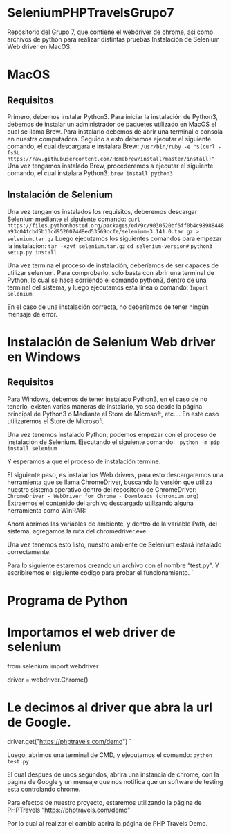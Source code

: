 # SeleniumPHPTravelsGrupo7
Repositorio del Grupo 7, que contiene el webdriver de chrome, asi como archivos de python para realizar distintas pruebas
Instalación de Selenium Web driver en MacOS.

# MacOS

## Requisitos

Primero, debemos instalar Python3.
Para iniciar la instalación de Python3, debemos de instalar un administrador de paquetes utilizado en MacOS el cual se llama Brew. Para instalarlo debemos de abrir una terminal o consola en nuestra computadora.
Seguido a esto debemos ejecutar el siguiente comando, el cual descargara e instalara Brew:
`/usr/bin/ruby -e "$(curl -fsSL https://raw.githubusercontent.com/Homebrew/install/master/install)"`
Una vez tengamos instalado Brew, procederemos a ejecutar el siguiente comando, el cual instalara Python3.
`brew install python3`

## Instalación de Selenium

Una vez tengamos instalados los requisitos, deberemos descargar Selenium mediante el siguiente comando:
`curl https://files.pythonhosted.org/packages/ed/9c/9030520bf6ff0b4c98988448a93c04fcbd5b13cd9520074d8ed53569ccfe/selenium-3.141.0.tar.gz > selenium.tar.gz`
Luego ejecutamos los siguientes comandos para empezar la instalacion:
`tar -xzvf selenium.tar.gz`
`cd selenium-version#`
`python3 setup.py install`

Una vez termina el proceso de instalación, deberíamos de ser capaces de utilizar selenium.
Para comprobarlo, solo basta con abrir una terminal de Python, lo cual se hace corriendo el comando python3, dentro de una terminal del sistema, y luego ejecutamos esta línea o comando:
`Import Selenium`

En el caso de una instalación correcta, no deberíamos de tener ningún mensaje de error. 

# Instalación de Selenium Web driver en Windows

## Requisitos
Para Windows, debemos de tener instalado Python3, en el caso de no tenerlo, existen varias maneras de instalarlo, ya sea desde la página principal de Python3 o Mediante el Store de Microsoft, etc.…
En este caso utilizaremos el Store de Microsoft.
 


Una vez tenemos instalado Python, podemos empezar con el proceso de instalación de Selenium.
Ejecutando el siguiente comando: 
` python -m pip install selenium`

Y esperamos a que el proceso de instalación termine.

El siguiente paso, es instalar los Web drivers, para esto descargaremos una herramienta que se llama ChromeDriver, buscando la versión que utiliza nuestro sistema operativo dentro del repositorio de ChromeDriver:
` ChromeDriver - WebDriver for Chrome - Downloads (chromium.org)`
Extraemos el contenido del archivo descargado utilizando alguna herramienta como WinRAR:
 
Ahora abrimos las variables de ambiente, y dentro de la variable Path, del sistema, agregamos la ruta del chromedriver.exe:
 
Una vez tenemos esto listo, nuestro ambiente de Selenium estará instalado correctamente.

Para lo siguiente estaremos creando un archivo con el nombre “test.py”.
Y escribiremos el siguiente codigo para probar el funcionamiento.
`
# Programa de Python
# Importamos  el web driver de selenium
from selenium import webdriver

driver = webdriver.Chrome()
# Le decimos al driver que abra la url de Google.
driver.get("https://phptravels.com/demo")
`

Luego, abrimos una terminal de CMD, y ejecutamos el comando:
`python test.py`

El cual despues de unos segundos, abrira una instancia de chrome, con la pagina de Google y un mensaje que nos notifica que un software de testing esta controlando chrome.
 

Para efectos de nuestro proyecto, estaremos utilizando la página de PHPTravels “https://phptravels.com/demo” 

Por lo cual al realizar el cambio abrirá la página de PHP Travels Demo.

 
